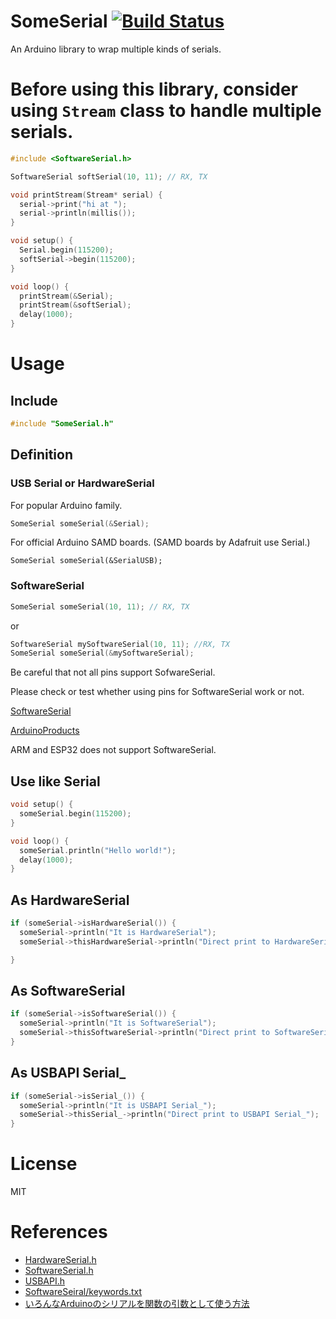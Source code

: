# SomeSerial [![Build Status](https://travis-ci.org/asukiaaa/SomeSerial.svg?branch=master)](https://travis-ci.org/asukiaaa/SomeSerial)
An Arduino library to wrap multiple kinds of serials.

# Before using this library, consider using `Stream` class to handle multiple serials.

```cpp
#include <SoftwareSerial.h>

SoftwareSerial softSerial(10, 11); // RX, TX

void printStream(Stream* serial) {
  serial->print("hi at ");
  serial->println(millis());
}

void setup() {
  Serial.begin(115200);
  softSerial->begin(115200);
}

void loop() {
  printStream(&Serial);
  printStream(&softSerial);
  delay(1000);
}
```

# Usage
## Include

```c
#include "SomeSerial.h"

```

## Definition
### USB Serial or HardwareSerial

For popular Arduino family.

```c
SomeSerial someSerial(&Serial);
```

For official Arduino SAMD boards.
(SAMD boards by Adafruit use Serial.)

```
SomeSerial someSerial(&SerialUSB);
```

### SoftwareSerial

```c
SomeSerial someSerial(10, 11); // RX, TX
```

or

```c
SoftwareSerial mySoftwareSerial(10, 11); //RX, TX
SomeSerial someSerial(&mySoftwareSerial);
```

Be careful that not all pins support SofwareSerial.

Please check or test whether using pins for SoftwareSerial work or not.

[SoftwareSerial](https://www.arduino.cc/en/Reference/SoftwareSerial)

[ArduinoProducts](https://www.arduino.cc/en/Main/Products)

ARM and ESP32 does not support SoftwareSerial.

## Use like Serial

```c
void setup() {
  someSerial.begin(115200);
}

void loop() {
  someSerial.println("Hello world!");
  delay(1000);
}
```

## As HardwareSerial

```c
if (someSerial->isHardwareSerial()) {
  someSerial->println("It is HardwareSerial");
  someSerial->thisHardwareSerial->println("Direct print to HardwareSerial");

}
```

## As SoftwareSerial

```c
if (someSerial->isSoftwareSerial()) {
  someSerial->println("It is SoftwareSerial");
  someSerial->thisSoftwareSerial->println("Direct print to SoftwareSerial");
}
```

## As USBAPI Serial_

```c
if (someSerial->isSerial_()) {
  someSerial->println("It is USBAPI Serial_");
  someSerial->thisSerial_->println("Direct print to USBAPI Serial_");
}
```

# License
MIT

# References
- [HardwareSerial.h](https://github.com/arduino/Arduino/blob/master/hardware/arduino/avr/cores/arduino/HardwareSerial.h)
- [SoftwareSerial.h](https://github.com/arduino/Arduino/blob/master/hardware/arduino/avr/libraries/SoftwareSerial/src/SoftwareSerial.h)
- [USBAPI.h](https://github.com/arduino/Arduino/blob/2bfe164b9a5835e8cb6e194b928538a9093be333/hardware/arduino/avr/cores/arduino/USBAPI.h)
- [SoftwareSeiral/keywords.txt](https://github.com/arduino/Arduino/blob/master/hardware/arduino/avr/libraries/SoftwareSerial/keywords.txt)
- [いろんなArduinoのシリアルを関数の引数として使う方法](https://asukiaaa.blogspot.com/2019/03/arduino.html)
